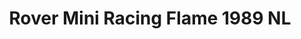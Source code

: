 ---
    title: Rover Mini Racing Flame 1989 NL
    slug: Rover-Mini-Racing-Flame-1989-NL
    description:
    code: Rover-Mini-Racing-Flame-1989-NL
    image: https://cmdiy-archive.s3.us-east-1.amazonaws.com/adverts/images/Rover+Mini+Racing+Flame+1989+NL.jpeg
    download: https://cmdiy-archive.s3.us-east-1.amazonaws.com/adverts/documents/Rover+Mini+Racing+Flame+1989+NL.pdf
---